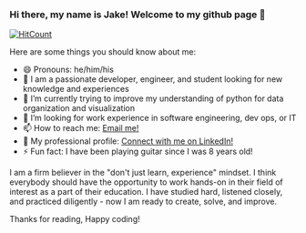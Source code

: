 ### Hi there, my name is Jake! Welcome to my github page 👋

[![HitCount](http://hits.dwyl.com/jakebalsamo/jakebalsamo.svg)](http://hits.dwyl.com/jakebalsamo/jakebalsamo)

Here are some things you should know about me:

- 😄 Pronouns: he/him/his
- 🔭 I am a passionate developer, engineer, and student looking for new knowledge and experiences
- 🌱 I’m currently trying to improve my understanding of python for data organization and visualization
- 👯 I’m looking for work experience in software engineering, dev ops, or IT
- 📫 How to reach me: <a href="mailto:jake.balsamo@outlook.com">Email me!</a>
- 👔 My professional profile: [Connect with me on LinkedIn!](https://www.linkedin.com/in/jakebalsamo/)
- ⚡ Fun fact: I have been playing guitar since I was 8 years old!

I am a firm believer in the "don't just learn, experience" mindset. I think everybody should have the opportunity to work hands-on in their field of interest as a part of their education. I have studied hard, listened closely, and practiced diligently - now I am ready to create, solve, and improve.

Thanks for reading,
Happy coding!
